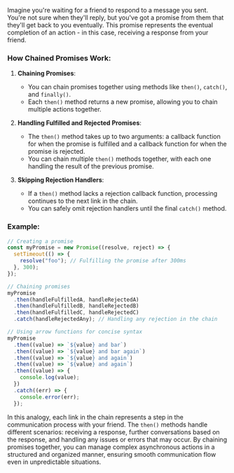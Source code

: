 Imagine you're waiting for a friend to respond to a message you sent. You're not sure when they'll reply, but you've got a promise from them that they'll get back to you eventually. This promise represents the eventual completion of an action - in this case, receiving a response from your friend.

### How Chained Promises Work:

1. **Chaining Promises**:
   - You can chain promises together using methods like `then()`, `catch()`, and `finally()`.
   - Each `then()` method returns a new promise, allowing you to chain multiple actions together.

2. **Handling Fulfilled and Rejected Promises**:
   - The `then()` method takes up to two arguments: a callback function for when the promise is fulfilled and a callback function for when the promise is rejected.
   - You can chain multiple `then()` methods together, with each one handling the result of the previous promise.

3. **Skipping Rejection Handlers**:
   - If a `then()` method lacks a rejection callback function, processing continues to the next link in the chain.
   - You can safely omit rejection handlers until the final `catch()` method.

### Example:

```javascript
// Creating a promise
const myPromise = new Promise((resolve, reject) => {
  setTimeout(() => {
    resolve("foo"); // Fulfilling the promise after 300ms
  }, 300);
});

// Chaining promises
myPromise
  .then(handleFulfilledA, handleRejectedA)
  .then(handleFulfilledB, handleRejectedB)
  .then(handleFulfilledC, handleRejectedC)
  .catch(handleRejectedAny); // Handling any rejection in the chain

// Using arrow functions for concise syntax
myPromise
  .then((value) => `${value} and bar`)
  .then((value) => `${value} and bar again`)
  .then((value) => `${value} and again`)
  .then((value) => `${value} and again`)
  .then((value) => {
    console.log(value);
  })
  .catch((err) => {
    console.error(err);
  });
```

In this analogy, each link in the chain represents a step in the communication process with your friend. The `then()` methods handle different scenarios: receiving a response, further conversations based on the response, and handling any issues or errors that may occur. By chaining promises together, you can manage complex asynchronous actions in a structured and organized manner, ensuring smooth communication flow even in unpredictable situations.